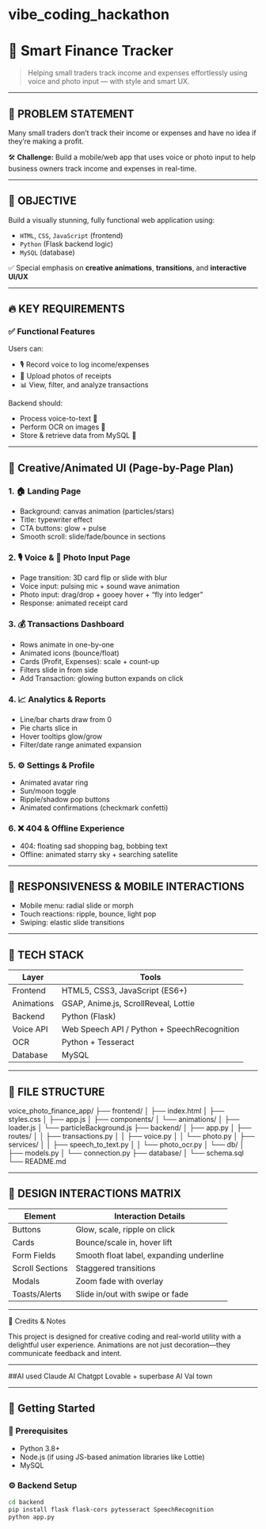 # vibe_coding_hackathon
# 🧾 Smart Finance Tracker

> Helping small traders track income and expenses effortlessly using voice and photo input — with style and smart UX.

---

## 🚨 PROBLEM STATEMENT

Many small traders don’t track their income or expenses and have no idea if they’re making a profit.  

🛠️ **Challenge:** Build a mobile/web app that uses voice or photo input to help business owners track income and expenses in real-time.

---

## 🚀 OBJECTIVE

Build a visually stunning, fully functional web application using:

- `HTML`, `CSS`, `JavaScript` (frontend)
- `Python` (Flask backend logic)
- `MySQL` (database)

✅ Special emphasis on **creative animations**, **transitions**, and **interactive UI/UX**

---

## 🔥 KEY REQUIREMENTS

### ✅ Functional Features

Users can:
- 🎙️ Record voice to log income/expenses
- 📸 Upload photos of receipts
- 📊 View, filter, and analyze transactions

Backend should:
- Process voice-to-text 🎤
- Perform OCR on images 🧾
- Store & retrieve data from MySQL 📂

---

## 🎨 Creative/Animated UI (Page-by-Page Plan)

### 1. 🏠 Landing Page
- Background: canvas animation (particles/stars)
- Title: typewriter effect
- CTA buttons: glow + pulse
- Smooth scroll: slide/fade/bounce in sections

### 2. 🎙️ Voice & 📸 Photo Input Page
- Page transition: 3D card flip or slide with blur
- Voice input: pulsing mic + sound wave animation
- Photo input: drag/drop + gooey hover + “fly into ledger”
- Response: animated receipt card

### 3. 💰 Transactions Dashboard
- Rows animate in one-by-one
- Animated icons (bounce/float)
- Cards (Profit, Expenses): scale + count-up
- Filters slide in from side
- Add Transaction: glowing button expands on click

### 4. 📈 Analytics & Reports
- Line/bar charts draw from 0
- Pie charts slice in
- Hover tooltips glow/grow
- Filter/date range animated expansion

### 5. ⚙️ Settings & Profile
- Animated avatar ring
- Sun/moon toggle
- Ripple/shadow pop buttons
- Animated confirmations (checkmark confetti)

### 6. ❌ 404 & Offline Experience
- 404: floating sad shopping bag, bobbing text
- Offline: animated starry sky + searching satellite

---

## 📐 RESPONSIVENESS & MOBILE INTERACTIONS

- Mobile menu: radial slide or morph
- Touch reactions: ripple, bounce, light pop
- Swiping: elastic slide transitions

---

## 🧰 TECH STACK

| Layer      | Tools |
|------------|-------|
| Frontend   | HTML5, CSS3, JavaScript (ES6+) |
| Animations | GSAP, Anime.js, ScrollReveal, Lottie |
| Backend    | Python (Flask) |
| Voice API  | Web Speech API / Python + SpeechRecognition |
| OCR        | Python + Tesseract |
| Database   | MySQL |

---

## 📁 FILE STRUCTURE

voice_photo_finance_app/
├── frontend/
│ ├── index.html
│ ├── styles.css
│ ├── app.js
│ ├── components/
│ └── animations/
│ ├── loader.js
│ └── particleBackground.js
├── backend/
│ ├── app.py
│ ├── routes/
│ │ ├── transactions.py
│ │ ├── voice.py
│ │ └── photo.py
│ ├── services/
│ │ ├── speech_to_text.py
│ │ └── photo_ocr.py
│ └── db/
│ ├── models.py
│ └── connection.py
├── database/
│ └── schema.sql
└── README.md


---

## 🧪 DESIGN INTERACTIONS MATRIX

| Element         | Interaction Details |
|-----------------|---------------------|
| Buttons         | Glow, scale, ripple on click |
| Cards           | Bounce/scale in, hover lift |
| Form Fields     | Smooth float label, expanding underline |
| Scroll Sections | Staggered transitions |
| Modals          | Zoom fade with overlay |
| Toasts/Alerts   | Slide in/out with swipe or fade |

---

📌 Credits & Notes

This project is designed for creative coding and real-world utility with a delightful user experience. Animations are not just decoration—they communicate feedback and intent.

---

##AI used
Claude AI
Chatgpt
Lovable + superbase AI
Val town

---

## 🚀 Getting Started

### 🧱 Prerequisites
- Python 3.8+
- Node.js (if using JS-based animation libraries like Lottie)
- MySQL

### ⚙️ Backend Setup
```bash
cd backend
pip install flask flask-cors pytesseract SpeechRecognition
python app.py

